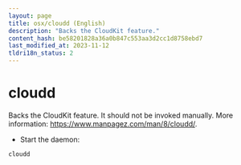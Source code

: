 ```yaml
---
layout: page
title: osx/cloudd (English)
description: "Backs the CloudKit feature."
content_hash: be58201828a36a0b847c553aa3d2cc1d8758ebd7
last_modified_at: 2023-11-12
tldri18n_status: 2
---
```

# cloudd

Backs the CloudKit feature.
It should not be invoked manually.
More information: <https://www.manpagez.com/man/8/cloudd/>.

- Start the daemon:

`cloudd`
